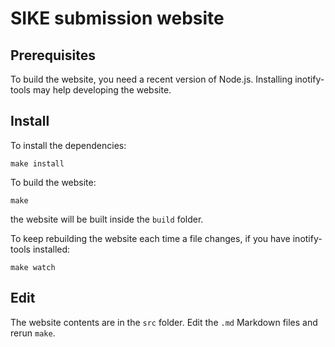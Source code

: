 # SIKE submission website

## Prerequisites

To build the website, you need a recent version of Node.js. Installing
inotify-tools may help developing the website.

## Install

To install the dependencies:

```
make install
```

To build the website:

```
make
```

the website will be built inside the `build` folder.

To keep rebuilding the website each time a file changes, if you have
inotify-tools installed:

```
make watch
```

## Edit

The website contents are in the `src` folder. Edit the `.md` Markdown
files and rerun `make`.
